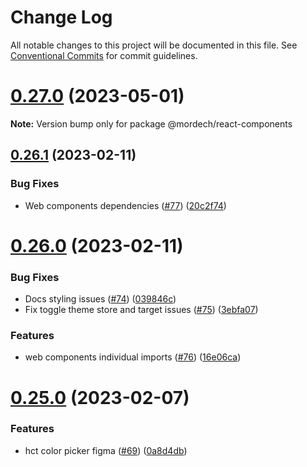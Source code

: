 # Change Log

All notable changes to this project will be documented in this file.
See [Conventional Commits](https://conventionalcommits.org) for commit guidelines.

# [0.27.0](https://github.com/Mordech/mordech-projects/compare/v0.26.1...v0.27.0) (2023-05-01)

**Note:** Version bump only for package @mordech/react-components

## [0.26.1](https://github.com/Mordech/mordech-projects/compare/v0.26.0...v0.26.1) (2023-02-11)

### Bug Fixes

- Web components dependencies ([#77](https://github.com/Mordech/mordech-projects/issues/77)) ([20c2f74](https://github.com/Mordech/mordech-projects/commit/20c2f74bc688e3e326c18f11fe4573a9c5a890c4))

# [0.26.0](https://github.com/Mordech/mordech-projects/compare/v0.25.0...v0.26.0) (2023-02-11)

### Bug Fixes

- Docs styling issues ([#74](https://github.com/Mordech/mordech-projects/issues/74)) ([039846c](https://github.com/Mordech/mordech-projects/commit/039846ccdc0e3a9abb8bd36092d50c454c47b4f2))
- Fix toggle theme store and target issues ([#75](https://github.com/Mordech/mordech-projects/issues/75)) ([3ebfa07](https://github.com/Mordech/mordech-projects/commit/3ebfa07e9b5be9d9057949aa98e89ef79c11bc95))

### Features

- web components individual imports ([#76](https://github.com/Mordech/mordech-projects/issues/76)) ([16e06ca](https://github.com/Mordech/mordech-projects/commit/16e06ca35612c2de85be762bd74af8fc3e399feb))

# [0.25.0](https://github.com/Mordech/mordech-projects/compare/v0.24.1...v0.25.0) (2023-02-07)

### Features

- hct color picker figma ([#69](https://github.com/Mordech/mordech-projects/issues/69)) ([0a8d4db](https://github.com/Mordech/mordech-projects/commit/0a8d4dbc461792f4dc9100301aae6da09ad3cb35))
